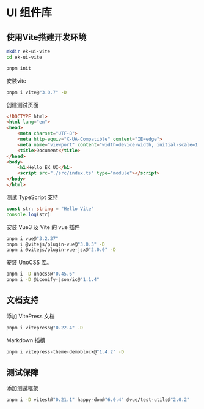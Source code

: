 # UI 组件库

## 使用Vite搭建开发环境
```bash
mkdir ek-ui-vite
cd ek-ui-vite

pnpm init
```

安装vite
```bash
pnpm i vite@"3.0.7" -D
```

创建测试页面
```html
<!DOCTYPE html>
<html lang="en">
<head>
    <meta charset="UTF-8">
    <meta http-equiv="X-UA-Compatible" content="IE=edge">
    <meta name="viewport" content="width=device-width, initial-scale=1.0">
    <title>Document</title>
</head>
<body>
    <h1>Hello EK UI</h1>
    <script src="./src/index.ts" type="module"></script>
</body>
</html>
```

测试 TypeScript 支持
```typescript
const str: string = "Hello Vite"
console.log(str)
```

安装 Vue3 及 Vite 的 vue 插件
```bash
pnpm i vue@"3.2.37"
pnpm i @vitejs/plugin-vue@"3.0.3" -D
pnpm i @vitejs/plugin-vue-jsx@"2.0.0" -D
```

安装 UnoCSS 库。
```bash
pnpm i -D unocss@"0.45.6"
pnpm i -D @iconify-json/ic@"1.1.4"
```


## 文档支持

添加 VitePress 文档
```bash
pnpm i vitepress@"0.22.4" -D
```

Markdown 插槽
```bash
pnpm i vitepress-theme-demoblock@"1.4.2" -D
```


## 测试保障

添加测试框架
```bash
pnpm i -D vitest@"0.21.1" happy-dom@"6.0.4" @vue/test-utils@"2.0.2"
```




























